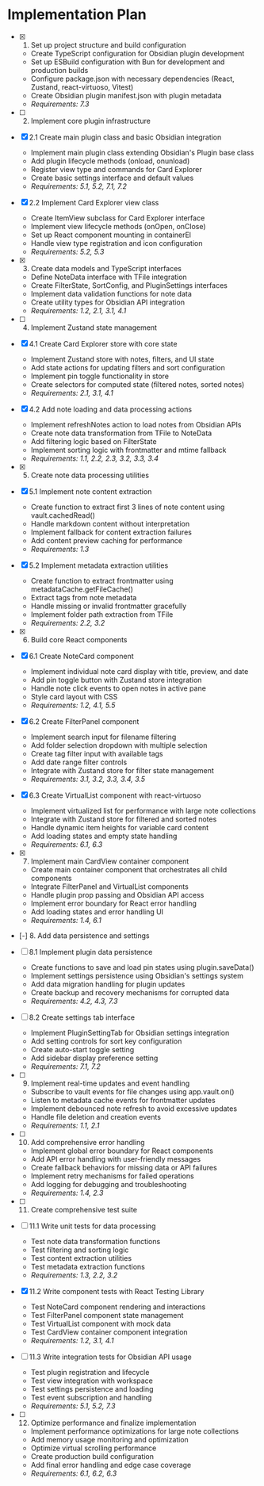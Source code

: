# Implementation Plan

- [x] 1. Set up project structure and build configuration
  - Create TypeScript configuration for Obsidian plugin development
  - Set up ESBuild configuration with Bun for development and production builds
  - Configure package.json with necessary dependencies (React, Zustand, react-virtuoso, Vitest)
  - Create Obsidian plugin manifest.json with plugin metadata
  - _Requirements: 7.3_

- [ ] 2. Implement core plugin infrastructure
- [x] 2.1 Create main plugin class and basic Obsidian integration
  - Implement main plugin class extending Obsidian's Plugin base class
  - Add plugin lifecycle methods (onload, onunload)
  - Register view type and commands for Card Explorer
  - Create basic settings interface and default values
  - _Requirements: 5.1, 5.2, 7.1, 7.2_

- [x] 2.2 Implement Card Explorer view class
  - Create ItemView subclass for Card Explorer interface
  - Implement view lifecycle methods (onOpen, onClose)
  - Set up React component mounting in containerEl
  - Handle view type registration and icon configuration
  - _Requirements: 5.2, 5.3_

- [x] 3. Create data models and TypeScript interfaces
  - Define NoteData interface with TFile integration
  - Create FilterState, SortConfig, and PluginSettings interfaces
  - Implement data validation functions for note data
  - Create utility types for Obsidian API integration
  - _Requirements: 1.2, 2.1, 3.1, 4.1_

- [ ] 4. Implement Zustand state management
- [x] 4.1 Create Card Explorer store with core state
  - Implement Zustand store with notes, filters, and UI state
  - Add state actions for updating filters and sort configuration
  - Implement pin toggle functionality in store
  - Create selectors for computed state (filtered notes, sorted notes)
  - _Requirements: 2.1, 3.1, 4.1_

- [x] 4.2 Add note loading and data processing actions
  - Implement refreshNotes action to load notes from Obsidian APIs
  - Create note data transformation from TFile to NoteData
  - Add filtering logic based on FilterState
  - Implement sorting logic with frontmatter and mtime fallback
  - _Requirements: 1.1, 2.2, 2.3, 3.2, 3.3, 3.4_

- [x] 5. Create note data processing utilities
- [x] 5.1 Implement note content extraction
  - Create function to extract first 3 lines of note content using vault.cachedRead()
  - Handle markdown content without interpretation
  - Implement fallback for content extraction failures
  - Add content preview caching for performance
  - _Requirements: 1.3_

- [x] 5.2 Implement metadata extraction utilities
  - Create function to extract frontmatter using metadataCache.getFileCache()
  - Extract tags from note metadata
  - Handle missing or invalid frontmatter gracefully
  - Implement folder path extraction from TFile
  - _Requirements: 2.2, 3.2_

- [x] 6. Build core React components
- [x] 6.1 Create NoteCard component
  - Implement individual note card display with title, preview, and date
  - Add pin toggle button with Zustand store integration
  - Handle note click events to open notes in active pane
  - Style card layout with CSS
  - _Requirements: 1.2, 4.1, 5.5_

- [x] 6.2 Create FilterPanel component
  - Implement search input for filename filtering
  - Add folder selection dropdown with multiple selection
  - Create tag filter input with available tags
  - Add date range filter controls
  - Integrate with Zustand store for filter state management
  - _Requirements: 3.1, 3.2, 3.3, 3.4, 3.5_

- [x] 6.3 Create VirtualList component with react-virtuoso
  - Implement virtualized list for performance with large note collections
  - Integrate with Zustand store for filtered and sorted notes
  - Handle dynamic item heights for variable card content
  - Add loading states and empty state handling
  - _Requirements: 6.1, 6.3_

- [x] 7. Implement main CardView container component
  - Create main container component that orchestrates all child components
  - Integrate FilterPanel and VirtualList components
  - Handle plugin prop passing and Obsidian API access
  - Implement error boundary for React error handling
  - Add loading states and error handling UI
  - _Requirements: 1.4, 6.1_

- [-] 8. Add data persistence and settings
- [ ] 8.1 Implement plugin data persistence
  - Create functions to save and load pin states using plugin.saveData()
  - Implement settings persistence using Obsidian's settings system
  - Add data migration handling for plugin updates
  - Create backup and recovery mechanisms for corrupted data
  - _Requirements: 4.2, 4.3, 7.3_

- [ ] 8.2 Create settings tab interface
  - Implement PluginSettingTab for Obsidian settings integration
  - Add setting controls for sort key configuration
  - Create auto-start toggle setting
  - Add sidebar display preference setting
  - _Requirements: 7.1, 7.2_

- [ ] 9. Implement real-time updates and event handling
  - Subscribe to vault events for file changes using app.vault.on()
  - Listen to metadata cache events for frontmatter updates
  - Implement debounced note refresh to avoid excessive updates
  - Handle file deletion and creation events
  - _Requirements: 1.1, 2.1_

- [ ] 10. Add comprehensive error handling
  - Implement global error boundary for React components
  - Add API error handling with user-friendly messages
  - Create fallback behaviors for missing data or API failures
  - Implement retry mechanisms for failed operations
  - Add logging for debugging and troubleshooting
  - _Requirements: 1.4, 2.3_

- [ ] 11. Create comprehensive test suite
- [ ] 11.1 Write unit tests for data processing
  - Test note data transformation functions
  - Test filtering and sorting logic
  - Test content extraction utilities
  - Test metadata extraction functions
  - _Requirements: 1.3, 2.2, 3.2_

- [x] 11.2 Write component tests with React Testing Library
  - Test NoteCard component rendering and interactions
  - Test FilterPanel component state management
  - Test VirtualList component with mock data
  - Test CardView container component integration
  - _Requirements: 1.2, 3.1, 4.1_

- [ ] 11.3 Write integration tests for Obsidian API usage
  - Test plugin registration and lifecycle
  - Test view integration with workspace
  - Test settings persistence and loading
  - Test event subscription and handling
  - _Requirements: 5.1, 5.2, 7.3_

- [ ] 12. Optimize performance and finalize implementation
  - Implement performance optimizations for large note collections
  - Add memory usage monitoring and optimization
  - Optimize virtual scrolling performance
  - Create production build configuration
  - Add final error handling and edge case coverage
  - _Requirements: 6.1, 6.2, 6.3_
